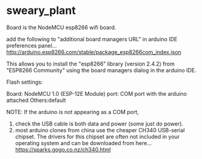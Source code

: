 # sweary_plant

Board is the NodeMCU esp8266 wifi board.

add the following to "additional board managers URL" in arduino IDE preferences panel... http://arduino.esp8266.com/stable/package_esp8266com_index.json

This allows you to install the "esp8266" library (version 2.4.2) from "ESP8266 Community" using the board managers dialog in the arduino IDE.

Flash settings: 

Board: NodeMCU 1.0 (ESP-12E Module)
port: COM port with the arduino attached
Others:default

NOTE: If the arduino is not appearing as a COM port,
1) check the USB cable is both data and power (some just do power).
2) most arduino clones from china use the cheaper CH340 USB-serial chipset. The drivers for this chipset are often not included in your operating system and can be downloaded from here...
https://sparks.gogo.co.nz/ch340.html


